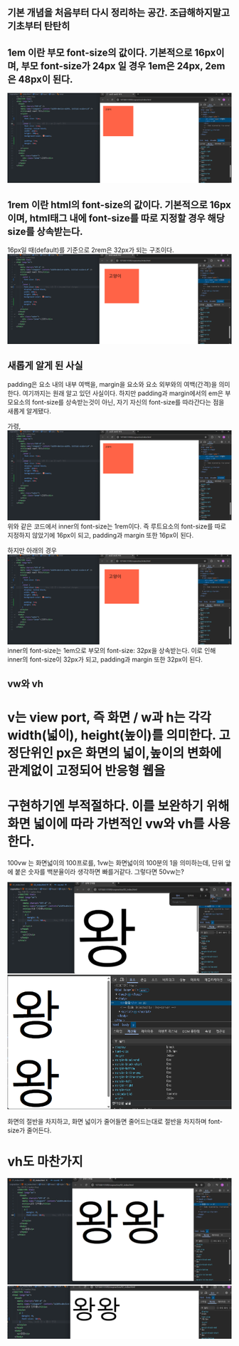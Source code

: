 ## 기본 개념을 처음부터 다시 정리하는 공간. 조급해하지말고 기초부터 탄탄히

## 1em 이란 부모 font-size의 값이다. 기본적으로 16px이며, 부모 font-size가 24px 일 경우 1em은 24px, 2em은 48px이 된다.

![em : 부모 font-size의 값](./assets/image-2.png)

## 1rem 이란 html의 font-size의 값이다. 기본적으로 16px이며, html태그 내에 font-size를 따로 지정할 경우 해당 size를 상속받는다.

16px일 때(default)를 기준으로 2rem은 32px가 되는 구조이다.
![rem : html문서의 font-size 값값](./assets/image-3.png)

## 새롭게 알게 된 사실

padding은 요소 내의 내부 여백을, margin을 요소와 요소 외부와의 여백(간격)을 의미한다. 여기까지는 원래 알고 있던 사실이다.
하지만 padding과 margin에서의 em은 부모요소의 font-size를 상속받는것이 아닌, 자기 자신의 font-size를 따라간다는 점을 새롭게 알게됐다.

가령,
![em: padding & margin_1](./assets/image-2.png)
위와 같은 코드에서 inner의 font-size는 1rem이다. 즉 루트요소의 font-size를 따로 지정하지 않았기에 16px이 되고, padding과 margin 또한 16px이 된다.

하지만 아래의 경우
![em: padding & margin_2](./assets/image-3.png)
inner의 font-size는 1em으로 부모의 font-size: 32px을 상속받는다. 이로 인해 inner의 font-size이 32px가 되고, padding과 margin 또한 32px이 된다.

## vw와 vh

# v는 view port, 즉 화면 / w과 h는 각각 width(넓이), height(높이)를 의미한다. 고정단위인 px은 화면의 넓이,높이의 변화에 관계없이 고정되어 반응형 웹을

# 구현하기엔 부적절하다. 이를 보완하기 위해 화면 넓이에 따라 가변적인 vw와 vh를 사용한다.

100vw 는 화면넓이의 100프로를, 1vw는 화면넓이의 100분의 1을 의미하는데, 단위 앞에 붙은 숫자를 백분율이라 생각하면 빠를거같다.
그렇다면 50vw는?

![50vw_1](./assets/50vw-1.png) ![50vw_2](./assets/50vw-2.png)

화면의 절반을 차지하고, 화면 넓이가 줄어들면 줄어드는대로 절반을 차지하며 font-size가 줄어든다.

# vh도 마찬가지

![50vh_1](./assets/image.png) ![50vh_2](./assets/image-1.png)
